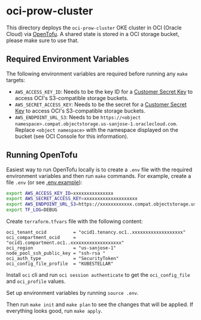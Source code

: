 # oci-prow-cluster

This directory deploys the `oci-prow-cluster` OKE cluster in OCI (Oracle Cloud) via [OpenTofu](https://opentofu.org). A shared state is stored in a OCI storage bucket, please make sure to use that.

<!-- TODO: Usually, this code shouldn't be executed directly but run by Prow. -->

## Required Environment Variables

The following environment variables are required before running any `make` targets:

- `AWS_ACCESS_KEY_ID`: Needs to be the key ID for a [Customer Secret Key](https://docs.oracle.com/en-us/iaas/Content/Identity/Tasks/managingcredentials.htm#Working2) to access OCI's S3-compatible storage buckets.
- `AWS_SECRET_ACCESS_KEY`: Needs to be the secret for a [Customer Secret Key](https://docs.oracle.com/en-us/iaas/Content/Identity/Tasks/managingcredentials.htm#Working2) to access OCI's S3-compatible storage buckets.
- `AWS_ENDPOINT_URL_S3`: Needs to be `https://<object namespace>.compat.objectstorage.us-sanjose-1.oraclecloud.com`. Replace `<object namespace>` with the namespace displayed on the bucket (see OCI Console for this information).

## Running OpenTofu

Easiest way to run OpenTofu locally is to create a `.env` file with the required environment variables and then run `make` commands. For example, create a file `.env` (or see [.env.example](./.env.example)):

```bash
export AWS_ACCESS_KEY_ID=xxxxxxxxxxxxxxx
export AWS_SECRET_ACCESS_KEY=xxxxxxxxxxxxxxxxxxxx
export AWS_ENDPOINT_URL_S3=https://xxxxxxxxxxxx.compat.objectstorage.us-sanjose-1.oraclecloud.com
export TF_LOG=DEBUG
```

Create `terraform.tfvars` file with the following content:

```hcl
oci_tenant_ocid          = "ocid1.tenancy.oc1..xxxxxxxxxxxxxxxxxxx"
oci_compartment_ocid     = "ocid1.compartment.oc1..xxxxxxxxxxxxxxxxxxx"
oci_region               = "us-sanjose-1"
node_pool_ssh_public_key = "ssh-rsa "
oci_auth_type            = "SecurityToken"
oci_config_file_profile  = "KUBESTELLAR"
```

Install `oci` cli and run `oci session authenticate` to get the `oci_config_file` and `oci_profile` values.

Set up environment variables by running `source .env`.

Then run `make init` and `make plan` to see the changes that will be applied. If everything looks good, run `make apply`.
